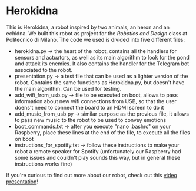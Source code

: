 # Herokidna

This is Herokidna, a robot inspired by two animals, an heron and an echidna. We built this robot as project for the *Robotics and Design* class at Politecnico di Milano.
The code we used is divided into five different files:
 - herokidna.py -> the heart of the robot, contains all the handlers for sensors and actuators, as well as its main algorithm to look for the pond and attack its enemies. It also contains the handler for the Telegram bot associated to the robot.
 - presentation.py -> a test file that can be used as a lighter version of the robot. Contains the same functions as Herokidna.py, but doesn't have the main algorithm. Can be used for testing.
 - add_wifi_from_usb.py -> file to be executed on boot, allows to pass information about new wifi connections from USB, so that the user doens't need to connect the board to an HDMI screen to do it
 - add_music_from_usb.py -> similar purpose as the previous file, it allows to pass new music to the robot to be used to convey emotions
 - boot_commands.txt -> after you execute "nano .bashrc" on your Raspberry, place these lines at the end of the file, to execute all the files on boot
 - instructions_for_spotify.txt -> follow these instructions to make your robot a remote speaker for Spotify (unfortunately our Raspberry had some issues and couldn't play sounds this way, but in general these instructions works fine)
 
If you're curious to find out more about our robot, check out this [video presentation](https://vimeo.com/433747450)!
